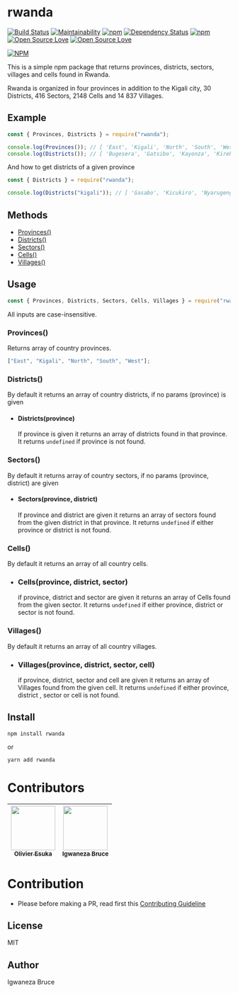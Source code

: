 # rwanda

[![Build Status](https://travis-ci.org/knowbee/rwanda.svg?branch=master)](https://travis-ci.org/knowbee/rwanda)
[![Maintainability](https://api.codeclimate.com/v1/badges/3f5c5282ff06934496dd/maintainability)](https://codeclimate.com/github/knowbee/rwanda/maintainability)
[![npm](https://img.shields.io/npm/dt/rwanda.svg)](https://www.npmjs.com/package/rwanda)
[![Dependency Status](https://david-dm.org/knowbee/rwanda.svg)](https://david-dm.org/knowbee/rwanda)
[![npm](https://img.shields.io/npm/v/rwanda.svg)](https://www.npmjs.com/package/rwanda)
[![Open Source Love](https://badges.frapsoft.com/os/v1/open-source.svg?v=102)](https://github.com/ellerbrock/open-source-badge/)
[![Open Source Love](https://badges.frapsoft.com/os/mit/mit.svg?v=102)](https://github.com/ellerbrock/open-source-badge/)

[![NPM](https://nodei.co/npm/rwanda.png)](https://nodei.co/npm/rwanda/)

This is a simple npm package that returns provinces, districts, sectors, villages and cells found in Rwanda.

Rwanda is organized in four provinces in addition to the Kigali city, 30 Districts, 416 Sectors, 2148 Cells and 14 837 Villages.

## Example

```js
const { Provinces, Districts } = require("rwanda");

console.log(Provinces()); // [ 'East', 'Kigali', 'North', 'South', 'West' ]
console.log(Districts()); // [ 'Bugesera', 'Gatsibo', 'Kayonza', 'Kirehe',...]
```

And how to get districts of a given province

```js
const { Districts } = require("rwanda");

console.log(Districts("kigali")); // [ 'Gasabo', 'Kicukiro', 'Nyarugenge' ]
```

## Methods

- [Provinces()](#provinces)
- [Districts()](#districts)
- [Sectors()](#sectors)
- [Cells()](#cells)
- [Villages()](#villages)

## Usage

```js
const { Provinces, Districts, Sectors, Cells, Villages } = require("rwanda");
```

All inputs are case-insensitive.

### Provinces()

Returns array of country provinces.

```js
["East", "Kigali", "North", "South", "West"];
```

### Districts()

By default it returns an array of country districts, if no params (province) is given

- #### Districts(province)

  If province is given it returns an array of districts found in that province.
  It returns `undefined` if province is not found.

### Sectors()

By default it returns array of country sectors, if no params (province, district) are given

- #### Sectors(province, district)

  If province and district are given it returns an array of sectors found from the given district in that province.
  It returns `undefined` if either province or district is not found.

### Cells()

By default it returns an array of all country cells.

- ### Cells(province, district, sector)

  if province, district and sector are given it returns an array of Cells found from the given sector.
  It returns `undefined` if either province, district or sector is not found.

### Villages()

By default it returns an array of all country villages.

- ### Villages(province, district, sector, cell)

  if province, district, sector and cell are given it returns an array of Villages found from the given cell.
  It returns `undefined` if either province, district , sector or cell is not found.

## Install

```cli
npm install rwanda
```

or

```cli
yarn add rwanda
```

# Contributors

| [<img src="https://github.com/oesukam.png" width="100px;"><br><sub><b>Olivier Esuka</b></sub>](https://github.com/oesukam) | [<img src="https://github.com/knowbee.png" width="100px;"><br><sub><b>Igwaneza Bruce</b></sub>](https://github.com/knowbee) |
| :------------------------------------------------------------------------------------------------------------------------: | :-------------------------------------------------------------------------------------------------------------------------: |


# Contribution

- Please before making a PR, read first this [Contributing Guideline](./CONTRIBUTING.md)

## License

MIT

## Author

Igwaneza Bruce
